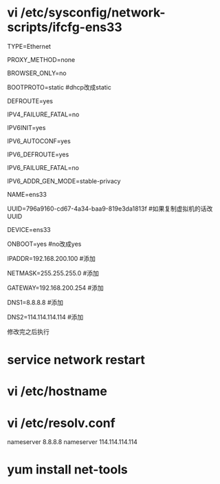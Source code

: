 # vi /etc/sysconfig/network-scripts/ifcfg-ens33

TYPE=Ethernet

PROXY_METHOD=none

BROWSER_ONLY=no

BOOTPROTO=static  #dhcp改成static

DEFROUTE=yes

IPV4_FAILURE_FATAL=no

IPV6INIT=yes

IPV6_AUTOCONF=yes

IPV6_DEFROUTE=yes

IPV6_FAILURE_FATAL=no

IPV6_ADDR_GEN_MODE=stable-privacy

NAME=ens33

UUID=796a9160-cd67-4a34-baa9-819e3da1813f   #如果复制虚拟机的话改UUID

DEVICE=ens33

ONBOOT=yes               #no改成yes

IPADDR=192.168.200.100   #添加

NETMASK=255.255.255.0    #添加

GATEWAY=192.168.200.254  #添加

DNS1=8.8.8.8             #添加

DNS2=114.114.114.114     #添加

修改完之后执行
# service network restart

# vi /etc/hostname

# vi /etc/resolv.conf
nameserver 8.8.8.8
nameserver 114.114.114.114


# yum install net-tools
